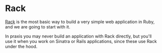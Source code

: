 # Rack

<a href="http://rack.github.io/">Rack</a> is the most basic way to build a very
simple web application in Ruby, and we are going to start with it.

In praxis you may never build an application with Rack directly, but you'll use
it when you work on Sinatra or Rails applications, since these use Rack under
the hood.

